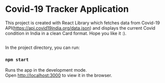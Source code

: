 # Covid-19 Tracker Application

This project is created with React Library which fetches data from Covid-19 API(https://api.covid19india.org/data.json) and displays the current Covid condition in India in a clean Card format. Hope you like it :).

## 

In the project directory, you can run:

### `npm start`

Runs the app in the development mode.\
Open [http://localhost:3000](http://localhost:3000) to view it in the browser.


